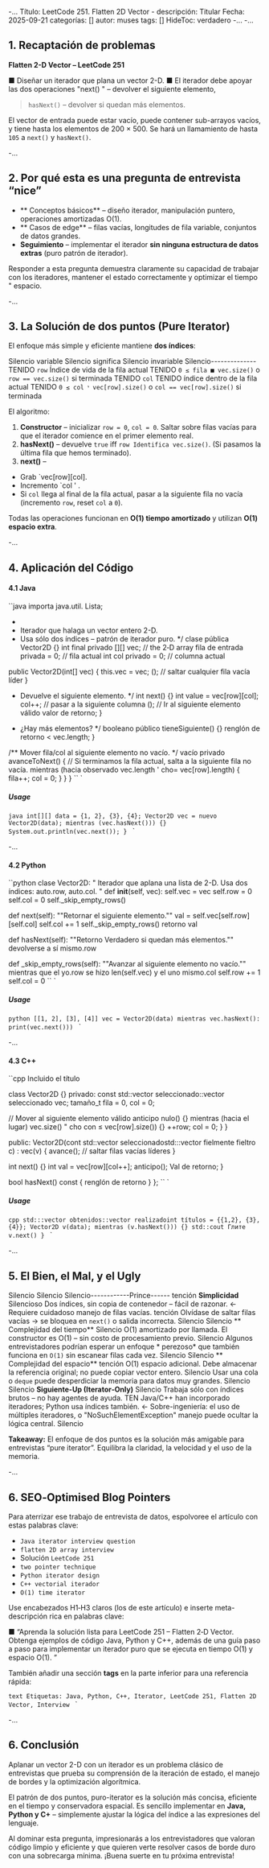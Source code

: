 -...
Título: LeetCode 251. Flatten 2D Vector -
descripción: Titular
Fecha: 2025-09-21
categorías: []
autor: muses
tags: []
HideToc: verdadero
-...
-...

## 1. Recaptación de problemas
**Flatten 2-D Vector – LeetCode 251**

■ Diseñar un iterador que plana un vector 2-D.
■ El iterador debe apoyar las dos operaciones
"next() " – devolver el siguiente elemento,
> `hasNext()` – devolver si quedan más elementos.

El vector de entrada puede estar vacío, puede contener sub-arrayos vacíos, y tiene hasta los elementos de 200 × 500. Se hará un llamamiento de hasta `105` a `next()` y `hasNext()`.

-...

## 2. Por qué esta es una pregunta de entrevista “nice”
* ** Conceptos básicos** – diseño iterador, manipulación puntero, operaciones amortizadas O(1).
* ** Casos de edge** – filas vacías, longitudes de fila variable, conjuntos de datos grandes.
* **Seguimiento** – implementar el iterador **sin ninguna estructura de datos extras** (puro patrón de iterador).

Responder a esta pregunta demuestra claramente su capacidad de trabajar con los iteradores, mantener el estado correctamente y optimizar el tiempo " espacio.

-...

## 3. La Solución de dos puntos (Pure Iterator)

El enfoque más simple y eficiente mantiene **dos índices**:

Silencio variable Silencio significa Silencio invariable
Silencio--------------
TENIDO `row` Índice de vida de la fila actual TENIDO `0 ≤ fila ■ vec.size()` o `row == vec.size()` si terminada
TENIDO `col` TENIDO índice dentro de la fila actual TENIDO `0 ≤ col י vec[row].size()` o `col == vec[row].size()` si terminada

El algoritmo:

1. **Constructor** – inicializar `row = 0`, `col = 0`.
Saltar sobre filas vacías para que el iterador comience en el primer elemento real.
2. **hasNext()** – devuelve `true` iff `row Identifica vec.size()`.
(Si pasamos la última fila que hemos terminado).
3. **next()** –
* Grab `vec[row][col].
* Incremento `col ' .
* Si `col` llega al final de la fila actual, pasar a la siguiente fila no vacía (incremento `row`, reset `col` a `0`).

Todas las operaciones funcionan en **O(1) tiempo amortizado** y utilizan **O(1) espacio extra**.

-...

## 4. Aplicación del Código

#### 4.1 Java

``java
importa java.util. Lista;

*
* Iterador que halaga un vector entero 2-D.
* Usa sólo dos índices – patrón de iterador puro.
*/
clase pública Vector2D {}
int final privado [][] vec; // the 2‐D array
fila de entrada privada = 0; // fila actual
int col privado = 0; // columna actual

public Vector2D(int[] vec) {
this.vec = vec;
(); // saltar cualquier fila vacía líder
}

* Devuelve el siguiente elemento. */
int next() {}
int value = vec[row][col];
col++; // pasar a la siguiente columna
(); // Ir al siguiente elemento válido
valor de retorno;
}

* ¿Hay más elementos? */
booleano público tieneSiguiente() {}
renglón de retorno < vec.length;
}

/** Mover fila/col al siguiente elemento no vacío. */
vacío privado avanceToNext() {
// Si terminamos la fila actual, salta a la siguiente fila no vacía.
mientras (hacia  observado vec.length ' cho= vec[row].length) {
fila++;
col = 0;
}
}
}
`` `

##### Usage

``java
int[][] data = {1, 2}, {3}, {4};
Vector2D vec = nuevo Vector2D(data);
mientras (vec.hasNext())) {}
System.out.println(vec.next());
}
`` `

-...

#### 4.2 Python

``python
clase Vector2D:
"
Iterador que aplana una lista de 2-D.
Usa dos índices: auto.row, auto.col.
"
def __init__(self, vec):
self.vec = vec
self.row = 0
self.col = 0
self._skip_empty_rows()

def next(self):
""Retornar el siguiente elemento.""
val = self.vec[self.row][self.col]
self.col += 1
self._skip_empty_rows()
retorno val

def hasNext(self):
""Retorno Verdadero si quedan más elementos.""
devolverse a sí mismo.row

def _skip_empty_rows(self):
""Avanzar al siguiente elemento no vacío.""
mientras que el yo.row se hizo len(self.vec) y el uno mismo.col
self.row += 1
self.col = 0
`` `

##### Usage

``python
[[1, 2], [3], [4]]
vec = Vector2D(data)
mientras vec.hasNext():
print(vec.next()))
`` `

-...

#### 4.3 C++

``cpp
Incluido el título

class Vector2D {}
privado:
const std::vector seleccionado::vector seleccionado vec;
tamaño_t fila = 0, col = 0;

// Mover al siguiente elemento válido
anticipo nulo() {}
mientras (hacia el lugar) vec.size() " cho con ≤ vec[row].size()) {}
++row;
col = 0;
}
}

public:
Vector2D(cont std::vector seleccionadostd:::vector fielmente fieltro c) : vec(v) {
avance(); // saltar filas vacías líderes
}

int next() {}
int val = vec[row][col++];
anticipo();
Val de retorno;
}

bool hasNext() const {
renglón de retorno
}
};
`` `

##### Usage

``cpp
std:::vector obtenidos::vector realizadoint títulos = {{1,2}, {3}, {4}};
Vector2D v(data);
mientras (v.hasNext())) {}
std::cout Глите v.next()
}
`` `

-...

## 5. El Bien, el Mal, y el Ugly

Silencio Silencio
Silencio------------Prince------
tención **Simplicidad** Silencioso Dos índices, sin copia de contenedor – fácil de razonar. ← Requiere cuidadoso manejo de filas vacías. tención Olvídase de saltar filas vacías → se bloquea en `next()` o salida incorrecta. Silencio
Silencio ** Complejidad del tiempo** Silencio O(1) amortizado por llamada. El constructor es O(1) – sin costo de procesamiento previo. Silencio Algunos entrevistadores podrían esperar un enfoque * perezoso* que también funciona en `O(1)` sin escanear filas cada vez. Silencio
Silencio ** Complejidad del espacio** tención O(1) espacio adicional. Debe almacenar la referencia original; no puede copiar vector entero. Silencio Usar una cola o `deque` puede desperdiciar la memoria para datos muy grandes. Silencio
Silencio **Siguiente-Up (Iterator‐Only)** Silencio Trabaja sólo con índices brutos – no hay agentes de ayuda. TEN Java/C++ han incorporado iteradores; Python usa índices también. ← Sobre-ingeniería: el uso de múltiples iteradores, o "NoSuchElementException" manejo puede ocultar la lógica central. Silencio

**Takeaway:** El enfoque de dos puntos es la solución más amigable para entrevistas “pure iterator”. Equilibra la claridad, la velocidad y el uso de la memoria.

-...

## 6. SEO‐Optimised Blog Pointers

Para aterrizar ese trabajo de entrevista de datos, espolvoree el artículo con estas palabras clave:

* `Java iterator interview question `
* `flatten 2D array interview `
* Solución `LeetCode 251 `
* `two pointer technique `
* `Python iterator design `
* `C++ vectorial iterador `
* `O(1) time iterator `

Use encabezados H1‐H3 claros (los de este artículo) e inserte meta-descripción rica en palabras clave:

■ “Aprenda la solución lista para LeetCode 251 – Flatten 2‐D Vector. Obtenga ejemplos de código Java, Python y C++, además de una guía paso a paso para implementar un iterador puro que se ejecuta en tiempo O(1) y espacio O(1). ”

También añadir una sección **tags** en la parte inferior para una referencia rápida:

``text
Etiquetas: Java, Python, C++, Iterator, LeetCode 251, Flatten 2D Vector, Interview
`` `

-...

## 6. Conclusión

Aplanar un vector 2-D con un iterador es un problema clásico de entrevistas que prueba su comprensión de la iteración de estado, el manejo de bordes y la optimización algorítmica.

El patrón de dos puntos, puro-iterator es la solución más concisa, eficiente en el tiempo y conservadora espacial. Es sencillo implementar en **Java, Python y C+** – simplemente ajustar la lógica del índice a las expresiones del lenguaje.

Al dominar esta pregunta, impresionarás a los entrevistadores que valoran código limpio y eficiente y que quieren verte resolver casos de borde duro con una sobrecarga mínima. ¡Buena suerte en tu próxima entrevista!